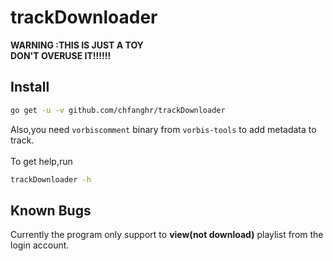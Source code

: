 # trackDownloader

**WARNING :THIS IS JUST A TOY**
<br>**DON'T OVERUSE IT!!!!!!**

## Install
```bash
go get -u -v github.com/chfanghr/trackDownloader
```
Also,you need ```vorbiscomment``` binary from ```vorbis-tools``` to add metadata to track.
<br>
<br>To get help,run
```bash
trackDownloader -h
``` 

## Known Bugs
Currently the program only support to **view(not download)** playlist from
the login account.